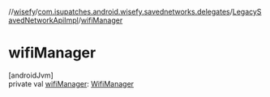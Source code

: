 //[wisefy](../../../index.md)/[com.isupatches.android.wisefy.savednetworks.delegates](../index.md)/[LegacySavedNetworkApiImpl](index.md)/[wifiManager](wifi-manager.md)

# wifiManager

[androidJvm]\
private val [wifiManager](wifi-manager.md): [WifiManager](https://developer.android.com/reference/kotlin/android/net/wifi/WifiManager.html)
